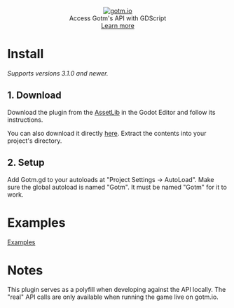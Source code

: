 <p align="center">
  <a href="https://gotm.io"><img src="https://i.imgur.com/YaV4VlM.png" alt="gotm.io"></a>
  <br/>
  Access Gotm's API with GDScript
  <br />
  <a href="https://gotm.io/about/plugin">Learn more</a>
</p>

# Install

_Supports versions 3.1.0 and newer._

## 1. Download

Download the plugin from the [AssetLib](https://docs.godotengine.org/en/stable/tutorials/assetlib/using_assetlib.html#in-the-editor) in the Godot Editor and follow its instructions.

You can also download it directly [here](https://github.com/PlayGotm/GDGotm/archive/master.zip). Extract the contents into your project's directory.

## 2. Setup

Add Gotm.gd to your autoloads at "Project Settings -> AutoLoad". Make sure the global autoload is named "Gotm". It must be named "Gotm" for it to work.

# Examples

[Examples](https://github.com/PlayGotM/game-examples)

# Notes

This plugin serves as a polyfill when developing against the API locally.
The "real" API calls are only available when running the game live on gotm.io.
